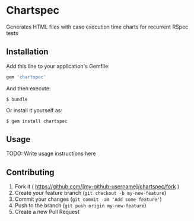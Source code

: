 # Chartspec

Generates HTML files with case execution time charts for recurrent RSpec tests

## Installation

Add this line to your application's Gemfile:

```ruby
gem 'chartspec'
```

And then execute:

    $ bundle

Or install it yourself as:

    $ gem install chartspec

## Usage

TODO: Write usage instructions here

## Contributing

1. Fork it ( https://github.com/[my-github-username]/chartspec/fork )
2. Create your feature branch (`git checkout -b my-new-feature`)
3. Commit your changes (`git commit -am 'Add some feature'`)
4. Push to the branch (`git push origin my-new-feature`)
5. Create a new Pull Request
